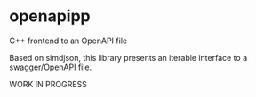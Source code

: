 # openapipp
C++ frontend to an OpenAPI file

Based on simdjson, this library presents an iterable interface to a swagger/OpenAPI file.

WORK IN PROGRESS
